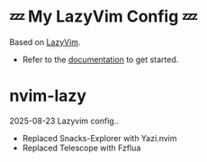 # 💤 My LazyVim Config  💤

Based on [LazyVim](https://github.com/LazyVim/LazyVim).
- Refer to the [documentation](https://lazyvim.github.io/installation) to get started.

# nvim-lazy
2025-08-23 Lazyvim config.. 

- Replaced Snacks-Explorer with Yazi.nvim
- Replaced Telescope with Fzflua
